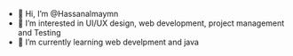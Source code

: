 - 👋 Hi, I’m @Hassanalmaymn
- 👀 I’m interested in UI/UX design, web development, project management and Testing 
- 🌱 I’m currently learning web develpment and java


<!---
Hassanalmaymn/Hassanalmaymn is a ✨ special ✨ repository because its `README.md` (this file) appears on your GitHub profile.
You can click the Preview link to take a look at your changes.
--->
